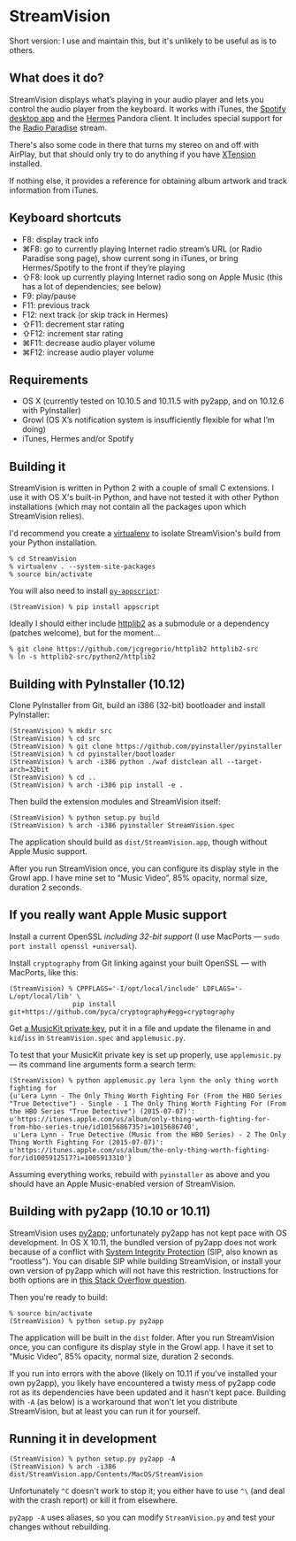 StreamVision
============

Short version: I use and maintain this, but it's unlikely to be useful as is to others.

What does it do?
----------------
StreamVision displays what’s playing in your audio player and lets you control the audio player from the keyboard.  It works with iTunes, the [Spotify desktop app](http://spotify.com/us/download/mac/) and the [Hermes](http://hermesapp.org/) Pandora client.  It includes special support for the [Radio Paradise](http://www.radioparadise.com/) stream.

There's also some code in there that turns my stereo on and off with AirPlay, but that should only try to do anything if you have [XTension](http://www.machomeautomation.com/) installed.

If nothing else, it provides a reference for obtaining album artwork and track information from iTunes.

Keyboard shortcuts
------------------
 - F8: display track info
 - ⌘F8: go to currently playing Internet radio stream’s URL (or Radio Paradise song page), show current song in iTunes, or bring Hermes/Spotify to the front if they’re playing
 - ⇧F8: look up currently playing Internet radio song on Apple Music (this has a lot of dependencies; see below)
 - F9: play/pause
 - F11: previous track
 - F12: next track (or skip track in Hermes)
 - ⇧F11: decrement star rating
 - ⇧F12: increment star rating
 - ⌘F11: decrease audio player volume
 - ⌘F12: increase audio player volume

Requirements
------------
 - OS X (currently tested on 10.10.5 and 10.11.5 with py2app, and on 10.12.6 with PyInstaller)
 - Growl (OS X’s notification system is insufficiently flexible for what I’m doing)
 - iTunes, Hermes and/or Spotify

Building it
-----------
StreamVision is written in Python 2 with a couple of small C extensions.  I use it with OS X's built-in Python, and have not tested it with other Python installations (which may not contain all the packages upon which StreamVision relies).

I'd recommend you create a [virtualenv](https://virtualenv.pypa.io/) to isolate StreamVision's build from your Python installation.

```shell
% cd StreamVision
% virtualenv . --system-site-packages
% source bin/activate
```

You will also need to install [`py-appscript`](http://appscript.sourceforge.net/py-appscript/install.html):

```shell
(StreamVision) % pip install appscript
```

Ideally I should either include [httplib2](https://github.com/jcgregorio/httplib2) as a submodule or a dependency (patches welcome), but for the moment...

```shell
% git clone https://github.com/jcgregorio/httplib2 httplib2-src
% ln -s httplib2-src/python2/httplib2
```

Building with PyInstaller (10.12)
---------------------------------
Clone PyInstaller from Git, build an i386 (32-bit) bootloader and install PyInstaller:

```shell
(StreamVision) % mkdir src
(StreamVision) % cd src
(StreamVision) % git clone https://github.com/pyinstaller/pyinstaller
(StreamVision) % cd pyinstaller/bootloader
(StreamVision) % arch -i386 python ./waf distclean all --target-arch=32bit
(StreamVision) % cd ..
(StreamVision) % arch -i386 pip install -e .
```

Then build the extension modules and StreamVision itself:
```shell
(StreamVision) % python setup.py build
(StreamVision) % arch -i386 pyinstaller StreamVision.spec
```
The application should build as `dist/StreamVision.app`, though without Apple Music support.

After you run StreamVision once, you can configure its display style in the Growl app.  I have mine set to “Music Video”, 85% opacity, normal size, duration 2 seconds.

If you really want Apple Music support
--------------------------------------
Install a current OpenSSL *including 32-bit support* (I use MacPorts — `sudo port install openssl +universal`).

Install `cryptography` from Git linking against your built OpenSSL — with MacPorts, like this:
```shell
(StreamVision) % CPPFLAGS='-I/opt/local/include' LDFLAGS='-L/opt/local/lib' \
                pip install git+https://github.com/pyca/cryptography#egg=cryptography
```

Get [a MusicKit private key](https://developer.apple.com/library/content/documentation/NetworkingInternetWeb/Conceptual/AppleMusicWebServicesReference/SetUpWebServices.html), put it in a file and update the filename in and `kid`/`iss` in `StreamVision.spec` and `applemusic.py`.

To test that your MusicKit private key is set up properly, use `applemusic.py` — its command line arguments form a search term:
```shell
(StreamVision) % python applemusic.py lera lynn the only thing worth fighting for
{u'Lera Lynn - The Only Thing Worth Fighting For (From the HBO Series "True Detective") - Single - 1 The Only Thing Worth Fighting For (From the HBO Series "True Detective") (2015-07-07)': u'https://itunes.apple.com/us/album/only-thing-worth-fighting-for-from-hbo-series-true/id1015686735?i=1015686740',
 u'Lera Lynn - True Detective (Music from the HBO Series) - 2 The Only Thing Worth Fighting For (2015-07-07)': u'https://itunes.apple.com/us/album/the-only-thing-worth-fighting-for/id1005912517?i=1005913310'}
```

Assuming everything works, rebuild with `pyinstaller` as above and you should have an Apple Music-enabled version of StreamVision.

Building with py2app (10.10 or 10.11)
-------------------------------------
StreamVision uses [py2app](https://pythonhosted.org/py2app/); unfortunately py2app has not kept pace with OS development.  In OS X 10.11, the bundled version of py2app does not work because of a conflict with [System Integrity Protection](https://developer.apple.com/library/mac/documentation/Security/Conceptual/System_Integrity_Protection_Guide/Introduction/Introduction.html) (SIP, also known as "rootless").  You can disable SIP while building StreamVision, or install your own version of py2app which will not have this restriction.  Instructions for both options are in [this Stack Overflow question](http://stackoverflow.com/questions/33197412/py2app-operation-not-permitted).

Then you're ready to build:

```shell
% source bin/activate
(StreamVision) % python setup.py py2app
```

The application will be built in the `dist` folder.  After you run StreamVision once, you can configure its display style in the Growl app.  I have it set to “Music Video”, 85% opacity, normal size, duration 2 seconds.

If you run into errors with the above (likely on 10.11 if you've installed your own py2app), you likely have encountered a twisty mess of py2app code rot as its dependencies have been updated and it hasn't kept pace.  Building with `-A` (as below) is a workaround that won't let you distribute StreamVision, but at least you can run it for yourself.

Running it in development
-------------------------
```shell
(StreamVision) % python setup.py py2app -A
(StreamVision) % arch -i386 dist/StreamVision.app/Contents/MacOS/StreamVision
```
Unfortunately `^C` doesn't work to stop it; you either have to use `^\` (and deal with the crash report) or kill it from elsewhere.

`py2app -A` uses aliases, so you can modify `StreamVision.py` and test your changes without rebuilding.
